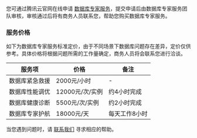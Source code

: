 您可通过腾讯云官网在线申请 [数据库专家服务](https://cloud.tencent.com/apply/p/o7g0bx1appk)，提交申请后由数据库专家服务团队审核，审核通过后将有商务人员联系您，帮助您购买数据库专家服务。

### 服务价格
如下为数据库专家服务标准定价，由于不同场景下数据库问题存在差异，定价仅供参考。具体价格将根据问题所需的工作量确定，商务人员将会联系您进行洽谈。

| 服务项         | 价格          | 备注          |
| -------------- | ------------- | ------------- |
| 数据库紧急救援 | 2000元/小时     |  -             |
| 数据库性能调优 | 12000元/次/实例 | 约4小时完成   |
| 数据库健康诊断 | 5500元/次/实例  | 约2小时完成   |
| 数据库专家护航 | 18000元/天      | 每天工作8小时 |

当您遇到问题时，请 [联系我们](https://cloud.tencent.com/about/connect) 寻求相应的帮助。
